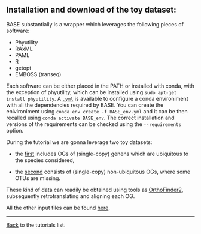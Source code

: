 ## Installation and download of the toy dataset:

BASE substantially is a wrapper which leverages the following pieces of software:

* Phyutility
* RAxML
* PAML
* R
* getopt
* EMBOSS (transeq)

Each software can be either placed in the PATH or installed with conda, with the exception of phyutility, which can be installed using ```sudo apt-get install phyutility```.
A [```.yml```](https://github.com/for-giobbe/BASE/blob/master/BASE_env.yml) is available to configure a conda environiment with all the dependencies required by BASE. 
You can create the enivironiment using ```conda env create -f BASE_env.yml``` and it can be then recalled using ```conda activate BASE_env```.
The correct installation and versions of the requirements can be checked using the ```--requirements``` option.

During the tutorial we are gonna leverage two toy datasets:

- the [first](https://github.com/for-giobbe/BASE/tree/master/example/example/_complete_OGs) includes OGs of (single-copy) genens which are ubiquitous 
to the species considered,

- the [second](https://github.com/for-giobbe/BASE/tree/master/example/_partials_OGs) consists of (single-copy) non-ubiquitous OGs,
where some OTUs are missing.

These kind of data can readily be obtained using tools as [OrthoFinder2](https://github.com/davidemms/OrthoFinder), subsequently retrotranslating and aligning each OG.

All the other input files can be found [here](https://github.com/for-giobbe/BASE/tree/master/example/).

---

[Back](https://github.com/for-giobbe/BASE/blob/master/tutorial_0.md) to the tutorials list.

